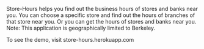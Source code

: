 Store-Hours helps you find out the business hours of stores and banks near you. 
You can choose a specific store and find out the hours of branches of that store near you. 
Or you can get the hours of stores and banks near you. 
Note: This application is geographically limited to Berkeley. 

To see the demo, visit store-hours.herokuapp.com
